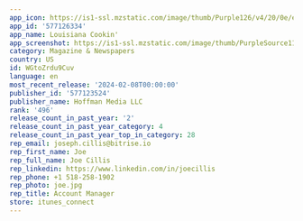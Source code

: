 ```yaml
---
app_icon: https://is1-ssl.mzstatic.com/image/thumb/Purple126/v4/20/0e/e1/200ee15f-8de6-428b-be6b-ff06d9e908b7/AppIcon-1x_U007emarketing-0-7-0-0-sRGB-85-220-0.png/1024x1024bb.png
app_id: '577126334'
app_name: Louisiana Cookin'
app_screenshot: https://is1-ssl.mzstatic.com/image/thumb/PurpleSource116/v4/1c/a8/c9/1ca8c924-fda6-ffc9-9cdf-3cad2bbdfd24/8e3f3cfd-fb8b-448e-a4db-0b6d89f2fce5_Simulator_Screen_Shot_-_iPhone_14_Plus_-_2023-04-20_at_12.02.38.png/1284x2778bb.png
category: Magazine & Newspapers
country: US
id: WGtoZrdu9Cuv
language: en
most_recent_release: '2024-02-08T00:00:00'
publisher_id: '577123524'
publisher_name: Hoffman Media LLC
rank: '496'
release_count_in_past_year: '2'
release_count_in_past_year_category: 4
release_count_in_past_year_top_in_category: 28
rep_email: joseph.cillis@bitrise.io
rep_first_name: Joe
rep_full_name: Joe Cillis
rep_linkedin: https://www.linkedin.com/in/joecillis
rep_phone: +1 518-258-1902
rep_photo: joe.jpg
rep_title: Account Manager
store: itunes_connect
---
```

